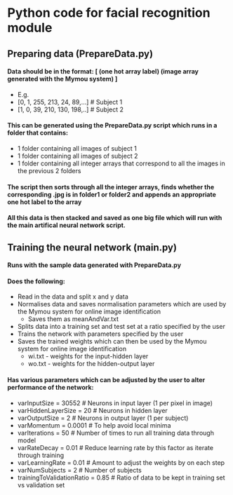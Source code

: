 # Python code for facial recognition module

## Preparing data (PrepareData.py)

#### Data should be in the format: [ (one hot array label) (image array generated with the Mymou system) ]

- E.g. 
- [0, 1, 255, 213, 24, 89,...]  # Subject 1
- [1, 0, 39, 210, 130, 198,..]  # Subject 2

#### This can be generated using the PrepareData.py script which runs in a folder that contains:
- 1 folder containing all images of subject 1
- 1 folder containing all images of subject 2
- 1 folder containing all integer arrays that correspond to all the images in the previous 2 folders

#### The script then sorts through all the integer arrays, finds whether the corresponding .jpg is in folder1 or folder2 and appends an appropriate one hot label to the array

#### All this data is then stacked and saved as one big file which will run with the main artifical neural network script.


## Training the neural network (main.py)

#### Runs with the sample data generated with PrepareData.py

#### Does the following:
- Read in the data and split x and y data
- Normalises data and saves normalisation parameters which are used by the Mymou system for online image identification
    - Saves them as meanAndVar.txt
- Splits data into a training set and test set at a ratio specified by the user
- Trains the network with parameters specified by the user
- Saves the trained weights which can then be used by the Mymou system for online image identification
    - wi.txt - weights for the input-hidden layer
    - wo.txt - weights for the hidden-output layer

#### Has various parameters which can be adjusted by the user to alter performance of the network:
- varInputSize = 30552  # Neurons in input layer (1 per pixel in image)
- varHiddenLayerSize = 20  # Neurons in hidden layer 
- varOutputSize = 2  # Neurons in output layer (1 per subject)
- varMomentum = 0.0001  # To help avoid local minima
- varIterations = 50  # Number of times to run all training data through model
- varRateDecay = 0.01  # Reduce learning rate by this factor as iterate through training
- varLearningRate = 0.01  # Amount to adjust the weights by on each step
- varNumSubjects = 2  # Number of subjects
- trainingToValidationRatio = 0.85  # Ratio of data to be kept in training set vs validation set
